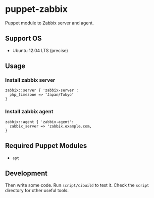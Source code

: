 # puppet-zabbix

Puppet module to Zabbix server and agent.

## Support OS

* Ubuntu 12.04 LTS (precise)

## Usage

### Install zabbix server

```puppet
zabbix::server { 'zabbix-server':
  php_timezone => 'Japan/Tokyo'
}
```

### Install zabbix agent

```puppet
zabbix::agent { 'zabbix-agent':
  zabbix_server => 'zabbix.example.com,
}
```

## Required Puppet Modules

* `apt`

## Development

Then write some code. Run `script/cibuild` to test it. Check the `script`
directory for other useful tools.
